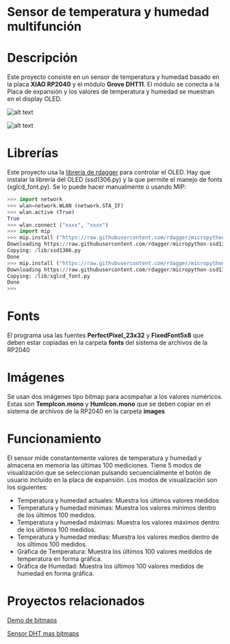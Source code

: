 # Sensor de temperatura y humedad multifunción

# Descripción
Este proyecto consiste en un sensor de temperatura y humedad basado en la placa **XIAO RP2040** y el módulo **Grove DHT11**. El módulo se conecta a la Placa de expansión y los valores de temperatura y humedad se muestran en el display OLED.

![alt text](images/multi1.jpg)

![alt text](images/multi2.jpg)


# Librerías
Este proyecto usa la [librería de rdagger](https://github.com/rdagger/micropython-ssd1306) para controlar el OLED.
Hay que instalar la librería del OLED (ssd1306.py) y la que permite el manejo de fonts (xglcd_font.py). Se lo puede hacer manualmente o usando MIP:

```python annotate
>>> import network
>>> wlan=network.WLAN (network.STA_IF)
>>> wlan.active (True)
True
>>> wlan.connect ("xxxx", "xxxx")
>>> import mip
>>> mip.install ("https://raw.githubusercontent.com/rdagger/micropython-ssd1306/refs/heads/main/ssd1306.py")
Downloading https://raw.githubusercontent.com/rdagger/micropython-ssd1306/refs/heads/main/ssd1306.py to /lib
Copying: /lib/ssd1306.py
Done
>>> mip.install ("https://raw.githubusercontent.com/rdagger/micropython-ssd1306/refs/heads/main/xglcd_font.py")
Downloading https://raw.githubusercontent.com/rdagger/micropython-ssd1306/refs/heads/main/xglcd_font.py to /lib
Copying: /lib/xglcd_font.py
Done
>>> 

```
# Fonts

El programa usa las fuentes **PerfectPixel_23x32** y **FixedFont5x8** que deben estar copiadas en la carpeta **fonts** del sistema de archivos de la RP2040

# Imágenes

Se usan dos imágenes tipo bitmap para acompañar a los valores numéricos. Estas son **TempIcon.mono** y **HumIcon.mono** que se deben copiar en el sistema de archivos de la RP2040 en la carpeta **images**


# Funcionamiento

El sensor mide constantemente valores de temperatura y humedad y almacena en memoria las últimas 100 mediciones.  Tiene 5 modos de visualización que se seleccionan pulsando secuencialmente el botón de usuario incluido en la placa de expansión. 
Los modos de visualización son los siguientes:

- Temperatura y humedad actuales: Muestra los últimos valores medidos
- Temperatura y humedad mínimas: Muestra los valores mínimos dentro de los últimos 100 medidos.
- Temperatura y humedad máximas: Muestra los valores máximos dentro de los últimos 100 medidos.
- Temperatura y humedad medias: Muestra los valores medios dentro de los últimos 100 medidos.
- Gráfica de Temperatura: Muestra los últimos 100 valores medidos de temperatura en forma gráfica.
- Gráfica de Humedad: Muestra los últimos 100 valores medidos de humedad en forma gráfica.

# Proyectos relacionados

[Demo de bitmaps](https://github.com/profetolocka/XIAO/tree/main/Espa%C3%B1ol/RP2040-Base-OLED-Bitmap-Mpy)

[Sensor DHT mas bitmaps](https://github.com/profetolocka/XIAO/tree/main/Espa%C3%B1ol/RP2040-Base-OLED-DHT11-Bitmap-Mpy)


